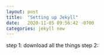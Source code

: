 ```yaml
---
layout: post
title:  "Setting up Jekyll"
date:   2020-11-05 09:56:42 -0700
categories: jekyll new
---
```

step 1: download all the things
step 2:
